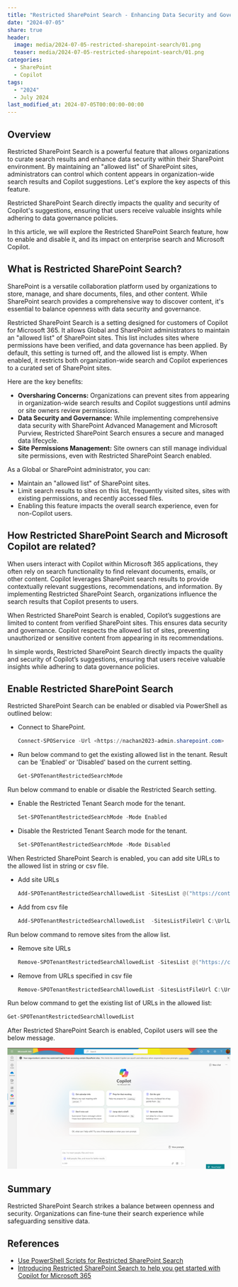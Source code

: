 ```yaml
---
title: "Restricted SharePoint Search - Enhancing Data Security and Governance"
date: "2024-07-05"
share: true
header:
  image: media/2024-07-05-restricted-sharepoint-search/01.png
  teaser: media/2024-07-05-restricted-sharepoint-search/01.png
categories:
  - SharePoint
  - Copilot
tags:
  - "2024"
  - July 2024
last_modified_at: 2024-07-05T00:00:00-00:00
---
```

## Overview

Restricted SharePoint Search is a powerful feature that allows organizations to curate search results and enhance data security within their SharePoint environment. By maintaining an "allowed list" of SharePoint sites, administrators can control which content appears in organization-wide search results and Copilot suggestions. Let's explore the key aspects of this feature.

Restricted SharePoint Search directly impacts the quality and security of Copilot's suggestions, ensuring that users receive valuable insights while adhering to data governance policies.

In this article, we will explore the Restricted SharePoint Search feature, how to enable and disable it, and its impact on enterprise search and Microsoft Copilot.


## What is Restricted SharePoint Search?

SharePoint is a versatile collaboration platform used by organizations to store, manage, and share documents, files, and other content. While SharePoint search provides a comprehensive way to discover content, it's essential to balance openness with data security and governance.

Restricted SharePoint Search is a setting designed for customers of Copilot for Microsoft 365. It allows Global and SharePoint administrators to maintain an "allowed list" of SharePoint sites. This list includes sites where permissions have been verified, and data governance has been applied. By default, this setting is turned off, and the allowed list is empty. When enabled, it restricts both organization-wide search and Copilot experiences to a curated set of SharePoint sites.

Here are the key benefits:

- **Oversharing Concerns:** Organizations can prevent sites from appearing in organization-wide search results and Copilot suggestions until admins or site owners review permissions.
- **Data Security and Governance:** While implementing comprehensive data security with SharePoint Advanced Management and Microsoft Purview, Restricted SharePoint Search ensures a secure and managed data lifecycle.
- **Site Permissions Management:** Site owners can still manage individual site permissions, even with Restricted SharePoint Search enabled.

As a Global or SharePoint administrator, you can:

- Maintain an "allowed list" of SharePoint sites.
- Limit search results to sites on this list, frequently visited sites, sites with existing permissions, and recently accessed files.
- Enabling this feature impacts the overall search experience, even for non-Copilot users.


## How Restricted SharePoint Search and Microsoft Copilot are related?

When users interact with Copilot within Microsoft 365 applications, they often rely on search functionality to find relevant documents, emails, or other content. Copilot leverages SharePoint search results to provide contextually relevant suggestions, recommendations, and information. By implementing Restricted SharePoint Search, organizations influence the search results that Copilot presents to users.

When Restricted SharePoint Search is enabled, Copilot’s suggestions are limited to content from verified SharePoint sites. This ensures data security and governance. Copilot respects the allowed list of sites, preventing unauthorized or sensitive content from appearing in its recommendations.

In simple words, Restricted SharePoint Search directly impacts the quality and security of Copilot’s suggestions, ensuring that users receive valuable insights while adhering to data governance policies.


## Enable Restricted SharePoint Search

Restricted SharePoint Search can be enabled or disabled via PowerShell as outlined below:

- Connect to SharePoint.

    ```powershell
    Connect-SPOService -Url <https://nachan2023-admin.sharepoint.com>
    ```

- Run below command to get the existing allowed list in the tenant. Result can be 'Enabled' or 'Disabled' based on the current setting.

    ```powershell
    Get-SPOTenantRestrictedSearchMode
    ```

Run below command to enable or disable the Restricted Search setting.

- Enable the Restricted Tenant Search mode for the tenant.

    ```powershell
    Set-SPOTenantRestrictedSearchMode -Mode Enabled
    ```

- Disable the Restricted Tenant Search mode for the tenant.

    ```powershell
    Set-SPOTenantRestrictedSearchMode -Mode Disabled
    ```

When Restricted SharePoint Search is enabled, you can add site URLs to the allowed list in string or csv file.

- Add site URLs

    ```powershell
    Add-SPOTenantRestrictedSearchAllowedList -SitesList @("https://contoso.sharepoint.com/sites/Marketing", "https://contoso.sharepoint.com/sites/Benefits")
    ```

- Add from csv file

    ```powershell
    Add-SPOTenantRestrictedSearchAllowedList  -SitesListFileUrl C:\UrlList.csv
    ```

Run below command to remove sites from the allow list.

- Remove site URLs

    ```powershell
    Remove-SPOTenantRestrictedSearchAllowedList -SitesList @("https://contoso.sharepoint.com/sites/Marketing", "https://contoso.sharepoint.com/sites/Benefits")
    ```

- Remove from URLs specified in csv file

    ```powershell
    Remove-SPOTenantRestrictedSearchAllowedList -SitesListFileUrl C:\UrlList.csv
    ```

Run below command to get the existing list of URLs in the allowed list:

```powershell
Get-SPOTenantRestrictedSearchAllowedList
```

After Restricted SharePoint Search is enabled, Copilot users will see the below message.

![](/media/2024-07-05-restricted-sharepoint-search/01.png)


## Summary

Restricted SharePoint Search strikes a balance between openness and security. Organizations can fine-tune their search experience while safeguarding sensitive data.


## References

- [Use PowerShell Scripts for Restricted SharePoint Search](https://learn.microsoft.com/en-us/sharepoint/restricted-sharepoint-search-admin-scripts?WT.mc_id=M365-MVP-5003693)
- [Introducing Restricted SharePoint Search to help you get started with Copilot for Microsoft 365](https://techcommunity.microsoft.com/t5/copilot-for-microsoft-365/introducing-restricted-sharepoint-search-to-help-you-get-started/ba-p/4071060?WT.mc_id=M365-MVP-5003693)
